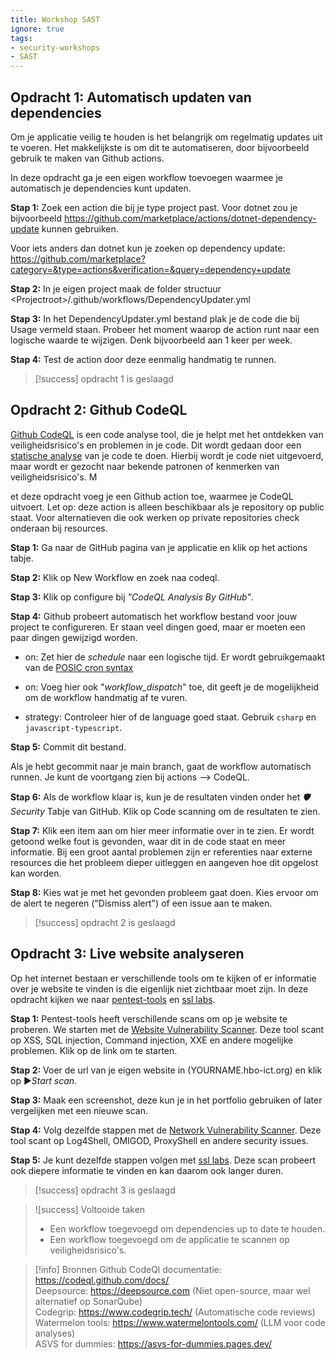 ```yaml
---
title: Workshop SAST
ignore: true
tags: 
- security-workshops
- SAST
---
```


## Opdracht 1: Automatisch updaten van dependencies
Om je applicatie veilig te houden is het belangrijk om regelmatig updates uit te voeren. Het makkelijkste is om dit te automatiseren, door bijvoorbeeld gebruik te maken van Github actions.

In deze opdracht ga je een eigen workflow toevoegen waarmee je automatisch je dependencies kunt updaten.

**Stap 1:** Zoek een action die bij je type project past. Voor dotnet zou je bijvoorbeeld <https://github.com/marketplace/actions/dotnet-dependency-update> kunnen gebruiken.

Voor iets anders dan dotnet kun je zoeken op dependency update: <https://github.com/marketplace?category=&type=actions&verification=&query=dependency+update>

**Stap 2:** In je eigen project maak de folder structuur \<Projectroot\>/.github/workflows/DependencyUpdater.yml

**Stap 3:** In het DependencyUpdater.yml bestand plak je de code die bij Usage vermeld staan. Probeer het moment waarop de action runt naar een logische waarde te wijzigen. Denk bijvoorbeeld aan 1 keer per week.

**Stap 4:** Test de action door deze eenmalig handmatig te runnen.

> [!success] opdracht 1 is geslaagd

## Opdracht 2: Github CodeQL
[Github CodeQL](https://codeql.github.com/) is een code analyse tool, die je helpt met het ontdekken van veiligheidsrisico's en problemen in je code. Dit wordt gedaan door een [statische analyse](https://en.wikipedia.org/wiki/Static_application_security_testing) van je code te doen. Hierbij wordt je code niet uitgevoerd, maar wordt er gezocht naar bekende patronen of kenmerken van veiligheidsrisico's. M

et deze opdracht voeg je een Github action toe, waarmee je CodeQL uitvoert. Let op: deze action is alleen beschikbaar als je repository op public staat. Voor alternatieven die ook werken op private repositories check onderaan bij resources.

**Stap 1:** Ga naar de GitHub pagina van je applicatie en klik op het actions tabje.

**Stap 2:** Klik op New Workflow en zoek naa codeql.

**Stap 3:** Klik op configure bij *"CodeQL Analysis By GitHub"*.

**Stap 4:** Github probeert automatisch het workflow bestand voor jouw project te configureren. Er staan veel dingen goed, maar er moeten een paar dingen gewijzigd worden.

- on: Zet hier de *schedule* naar een logische tijd. Er wordt gebruikgemaakt van de [POSIC cron syntax](https://pubs.opengroup.org/onlinepubs/9699919799/utilities/crontab.html#tag_20_25_07)

- on: Voeg hier ook "*workflow_dispatch*" toe, dit geeft je de mogelijkheid om de workflow handmatig af te vuren.

- strategy: Controleer hier of de language goed staat. Gebruik `csharp` en `javascript-typescript`.

**Stap 5:** Commit dit bestand.

Als je hebt gecommit naar je main branch, gaat de workflow automatisch runnen. Je kunt de voortgang zien bij actions --> CodeQL.

**Stap 6:** Als de workflow klaar is, kun je de resultaten vinden onder het *🛡️Security* Tabje van GitHub. Klik op Code scanning om de resultaten te zien.

**Stap 7:** Klik een item aan om hier meer informatie over in te zien. Er wordt getoond welke fout is gevonden, waar dit in de code staat en meer informatie. Bij een groot aantal problemen zijn er referenties naar externe resources die het probleem dieper uitleggen en aangeven hoe dit opgelost kan worden.

**Stap 8:** Kies wat je met het gevonden probleem gaat doen. Kies ervoor om de alert te negeren ("Dismiss alert") of een issue aan te maken.

> [!success] opdracht 2 is geslaagd

## Opdracht 3: Live website analyseren
Op het internet bestaan er verschillende tools om te kijken of er informatie over je website te vinden is die eigenlijk niet zichtbaar moet zijn. In deze opdracht kijken we naar [pentest-tools](https://pentest-tools.com/) en [ssl labs](https://www.ssllabs.com/).

**Stap 1:** Pentest-tools heeft verschillende scans om op je website te proberen. We starten met de [Website Vulnerability Scanner](https://pentest-tools.com/website-vulnerability-scanning/website-scanner). Deze tool scant op XSS, SQL injection, Command injection, XXE en andere mogelijke problemen. Klik op de link om te starten.

**Stap 2:** Voer de url van je eigen website in (YOURNAME.hbo-ict.org) en klik op ▶️*Start scan*.

**Stap 3:** Maak een screenshot, deze kun je in het portfolio gebruiken of later vergelijken met een nieuwe scan.

**Stap 4:** Volg dezelfde stappen met de [Network Vulnerability Scanner](https://pentest-tools.com/network-vulnerability-scanning/network-security-scanner-online-openvas). Deze tool scant op Log4Shell, OMIGOD, ProxyShell en andere security issues.

**Stap 5:** Je kunt dezelfde stappen volgen met [ssl labs](https://www.ssllabs.com/ssltest/). Deze scan probeert ook diepere informatie te vinden en kan daarom ook langer duren.

> [!success] opdracht 3 is geslaagd

> ![success] Voltooide taken
> - Een workflow toegevoegd om dependencies up to date te houden.
> - Een workflow toegevoegd om de applicatie te scannen op veiligheidsrisico's.

> [!info] Bronnen
> Github CodeQl documentatie: https://codeql.github.com/docs/ \
> Deepsource: https://deepsource.com (Niet open-source, maar wel alternatief op SonarQube) \
> Codegrip: https://www.codegrip.tech/ (Automatische code reviews) \
> Watermelon tools: https://www.watermelontools.com/ (LLM voor code analyses) \
> ASVS for dummies: https://asvs-for-dummies.pages.dev/ 

